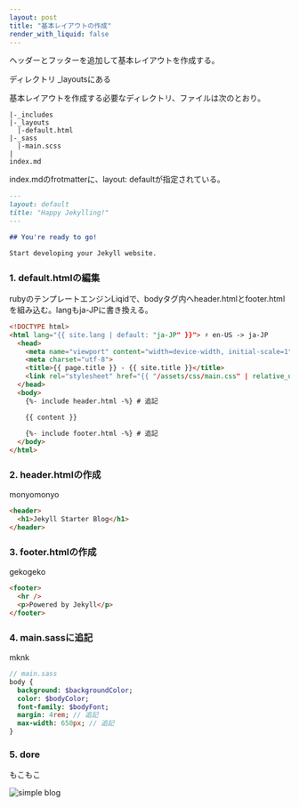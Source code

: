 ```yaml
---
layout: post
title: "基本レイアウトの作成"
render_with_liquid: false
---
```


ヘッダーとフッターを追加して基本レイアウトを作成する。

ディレクトリ _layoutsにある

基本レイアウトを作成する必要なディレクトリ、ファイルは次のとおり。

```shell
|-_includes
|-_layouts
  |-default.html
|-_sass
  |-main.scss
|
index.md
```

index.mdのfrotmatterに、layout: defaultが指定されている。

```markdown
---
layout: default
title: "Happy Jekylling!"
---

## You're ready to go!

Start developing your Jekyll website.
```

### 1. default.htmlの編集

rubyのテンプレートエンジンLiqidで、bodyタグ内へheader.htmlとfooter.htmlを組み込む。langもja-JPに書き換える。

```html
<!DOCTYPE html>
<html lang="{{ site.lang | default: "ja-JP" }}"> ♯ en-US -> ja-JP
  <head>
    <meta name="viewport" content="width=device-width, initial-scale=1">
    <meta charset="utf-8">
    <title>{{ page.title }} - {{ site.title }}</title>
    <link rel="stylesheet" href="{{ "/assets/css/main.css" | relative_url }}">
  </head>
  <body>
    {%- include header.html -%} # 追記

    {{ content }}
    
    {%- include footer.html -%} # 追記
  </body>
</html>
```

### 2. header.htmlの作成

monyomonyo

```html
<header>
  <h1>Jekyll Starter Blog</h1>
</header>
```

### 3. footer.htmlの作成

gekogeko

```html
<footer>
  <hr />
  <p>Powered by Jekyll</p>
</footer>
```

### 4. main.sassに追記

mknk

```sass
// main.sass
body {
  background: $backgroundColor;
  color: $bodyColor;
  font-family: $bodyFont;
  margin: 4rem; // 追記
  max-width: 650px; // 追記
}
```

### 5. dore

もこもこ

![simple blog](../../../../safari-night/images/jekyll-simple-blog.jpg)


